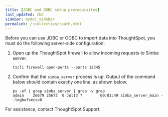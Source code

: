 ```yaml
---
title: [JDBC and ODBC setup prerequisites]
last_updated: tbd
sidebar: mydoc_sidebar
permalink: /:collection/:path.html
---
```


Before you can use JDBC or ODBC to import data into ThoughtSpot, you must do the following server-side configuration:

1. Open up the ThoughtSpot firewall to allow incoming requests to Simba server.
   ```
   tscli firewall open-ports --ports 12345
   ```
2. Confirm that the `simba_server` process is up. Output of the command below should contain exactly one line, as shown below.
   ```
   ps -ef | grep simba_server | grep -v grep
   admin    26679 25672  0 Jul13 ?        00:01:49 simba_server_main --logbufsecs=0
   ```
For assistance, contact ThoughtSpot Support.
